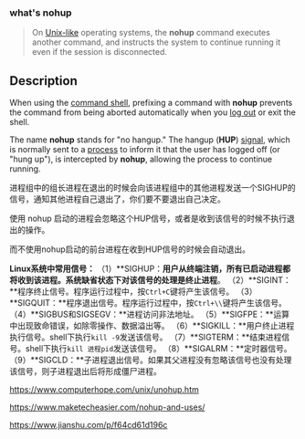 ### what's nohup



> On [Unix-like](https://www.computerhope.com/jargon/u/unix-like.htm) operating systems, the **nohup** command executes another command, and instructs the system to continue running it even if the session is disconnected.



## Description

When using the [command shell](https://www.computerhope.com/jargon/s/shell.htm), prefixing a command with **nohup** prevents the command from being aborted automatically when you [log out](https://www.computerhope.com/jargon/s/signoff.htm) or exit the shell.

The name **nohup** stands for "no hangup." The hangup (**HUP**) [signal](https://www.computerhope.com/unix/signals.htm), which is normally sent to a [process](https://www.computerhope.com/jargon/p/process.htm) to inform it that the user has logged off (or "hung up"), is intercepted by **nohup**, allowing the process to continue running.



进程组中的组长进程在退出的时候会向该进程组中的其他进程发送一个SIGHUP的信号，通知其他进程自己退出了，你们要不要退出自己决定。

使用 nohup 启动的进程会忽略这个HUP信号，或者是收到该信号的时候不执行退出的操作。

而不使用nohup启动的前台进程在收到HUP信号的时候会自动退出。



**Linux系统中常用信号：**
 （1）**SIGHUP：**用户从终端注销，所有已启动进程都将收到该进程。系统缺省状态下对该信号的处理是终止进程**。
 （2）**SIGINT：**程序终止信号。程序运行过程中，按`Ctrl+C`键将产生该信号。
 （3）**SIGQUIT：**程序退出信号。程序运行过程中，按`Ctrl+\\`键将产生该信号。
 （4）**SIGBUS和SIGSEGV：**进程访问非法地址。
 （5）**SIGFPE：**运算中出现致命错误，如除零操作、数据溢出等。
 （6）**SIGKILL：**用户终止进程执行信号。shell下执行`kill -9`发送该信号。
 （7）**SIGTERM：**结束进程信号。shell下执行`kill 进程pid`发送该信号。
 （8）**SIGALRM：**定时器信号。
 （9）**SIGCLD：**子进程退出信号。如果其父进程没有忽略该信号也没有处理该信号，则子进程退出后将形成僵尸进程。





https://www.computerhope.com/unix/unohup.htm

https://www.maketecheasier.com/nohup-and-uses/

https://www.jianshu.com/p/f64cd61d196c

